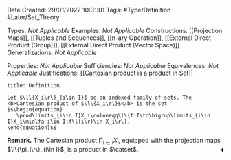 <div class="topSpace"></div>

Date Created: 29/01/2022 10:31:01
Tags: #Type/Definition #Later/Set_Theory

Types: <i>Not Applicable</i>
Examples: <i>Not Applicable</i>
Constructions: [[Projection Maps]], [[Tuples and Sequences]], [[n-ary Operation]], [[External Direct Product (Group)]], [[External Direct Product (Vector Space)]]
Generalizations: <i>Not Applicable</i>

Properties: <i>Not Applicable</i>
Sufficiencies: <i>Not Applicable</i>
Equivalences: <i>Not Applicable</i>
Justifications: [[Cartesian product is a product in Set]]

``` ad-Definition
title: Definition.

Let $\l\{X_i\r\}_{i\in I}$ be an indexed family of sets. The <b>Cartesian product of $\l\{X_i\r\}$</b> is the set
$$\begin{equation}
   \prod\limits_{i\in I}X_i\coloneqq\l\{f:I\to\bigcup\limits_{i\in I}X_i\mid\fa i\in I:f\l(i\r)\in X_i\r\}.
\end{equation}$$

```

<b>Remark.</b> The Cartesian product $\prod_{i\in I}X_i$, equipped with the projection maps $\l\{\pi_i\r\}_{i\in I}$, is a product in $\catset$.<span style="float:right;">$\blacklozenge$</span>
